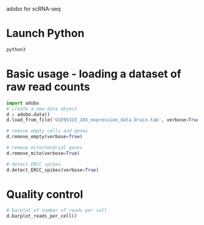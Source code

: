 adobo for scRNA-seq

# Launch Python
```bash
python3
```

# Basic usage - loading a dataset of raw read counts
```python
import adobo
# create a new data object
d = adobo.data()
d.load_from_file('GSE95315_10X_expression_data.brain.tab', verbose=True, column_id=True)

# remove empty cells and genes
d.remove_empty(verbose=True)

# remove mitochondrial genes
d.remove_mito(verbose=True)

# detect ERCC spikes
d.detect_ERCC_spikes(verbose=True)
```

# Quality control
```python
# barplot of number of reads per cell
d.barplot_reads_per_cell()
```
